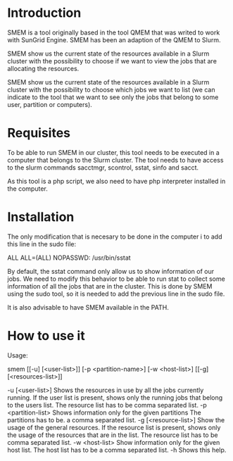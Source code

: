 
Introduction
=============

SMEM is a tool originally based in the tool QMEM that was writed to work with 
SunGrid Engine. SMEM has been an adaption of the QMEM to Slurm.

SMEM show us the current state of the resources available in a Slurm cluster 
with the possibility to choose if we want to view the jobs that are allocating
the resources.

SMEM show us the current state of the resources available in a Slurm cluster with 
the possibility to choose which jobs we want to list (we can indicate to the tool 
that we want to see only the jobs that belong to some user, partition or computers).

Requisites
==========

To be able to run SMEM in our cluster, this tool needs to be executed in a computer 
that belongs to the Slurm cluster. The tool needs to have access to the slurm 
commands sacctmgr, scontrol, sstat, sinfo and sacct.

As this tool is a php script, we also need to have php interpreter installed in the
computer.

Installation
============

The only modification that is necesary to be done in the computer i to add this line 
in the sudo file:

ALL ALL=(ALL) NOPASSWD: /usr/bin/sstat

By default, the sstat command only allow us to show information of our jobs. We need 
to modify this behavior to be able to run stat to collect some information of all the 
jobs that are in the cluster. This is done by SMEM using the sudo tool, so it is needed 
to add the previous line in the sudo file.

It is also advisable to have SMEM available in the PATH.

How to use it
==============

Usage:

  smem	[[-u] [\<user-list\>]] [-p \<partition-name\>] [-w \<host-list\>] [[-g] [\<resources-list\>]]

  -u [\<user-list\>]     Shows the resources in use by all the jobs currently
                         running.  If the user list is present, shows only the
                         running jobs that belong to the users list. The resource
                         list has to be comma separated list.
  -p \<partition-list\>      Shows information only for the given partitions The partitions has to be.
									a comma separated list.
  -g [\<resource-list\>] Show the usage of the general resources. If the resource
                         list is  present, shows only the usage of the resources
                         that are in the list. The resource list has to be comma
                         separated list.
  -w \<host-list\>       Show information only for the given host list. The host list
                         has to be a comma separated list.
  -h                   Shows this help.

